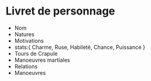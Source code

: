 # Livret de personnage

- Nom
- Natures
- Motivations
- stats:{
    Charme,
    Ruse,
    Habileté,
    Chance,
    Puissance
  }
- Tours de Crapule
- Manoeuvres martiales
- Relations
- Manoeuvres

